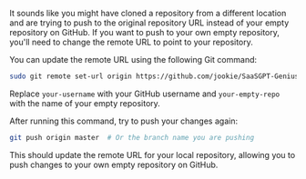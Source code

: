 It sounds like you might have cloned a repository from a different location and are trying to push to the original repository URL instead of your empty repository on GitHub. If you want to push to your own empty repository, you'll need to change the remote URL to point to your repository.

You can update the remote URL using the following Git command:

```bash
sudo git remote set-url origin https://github.com/jookie/SaaSGPT-Genius
```

Replace `your-username` with your GitHub username and `your-empty-repo` with the name of your empty repository.

After running this command, try to push your changes again:

```bash
git push origin master  # Or the branch name you are pushing
```

This should update the remote URL for your local repository, allowing you to push changes to your own empty repository on GitHub.